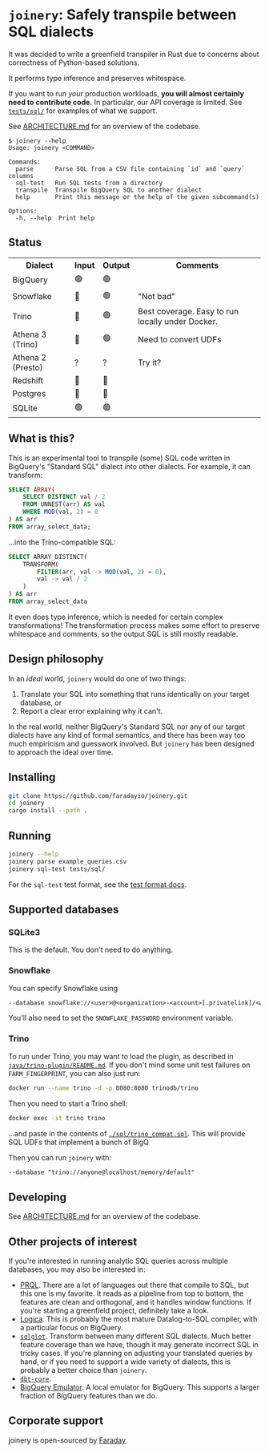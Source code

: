 # `joinery`: Safely transpile between SQL dialects

It was decided to write a greenfield transpiler in Rust due to concerns about correctness of Python-based solutions.

It performs type inference and preserves whitespace.

If you want to run _your_ production workloads, **you will almost certainly need to contribute code.** In particular, our API coverage is limited. See [`tests/sql/`](./tests/sql/) for examples of what we support.

See [ARCHITECTURE.md](./ARCHITECTURE.md) for an overview of the codebase.

```
$ joinery --help
Usage: joinery <COMMAND>

Commands:
  parse      Parse SQL from a CSV file containing `id` and `query` columns
  sql-test   Run SQL tests from a directory
  transpile  Transpile BigQuery SQL to another dialect
  help       Print this message or the help of the given subcommand(s)

Options:
  -h, --help  Print help
```

## Status

<table>
    <tr>
        <th>Dialect</th>
        <th>Input</th>
        <th>Output</th>
        <th>Comments</th>
    </tr>
    <tr>
        <td>BigQuery</td>
        <td>🟢</td>
        <td>🟢</td>
        <td></td>
    </tr>
        <tr>
        <td>Snowflake</td>
        <td>🔴</td>
        <td>🟢</td>
        <td>"Not bad"</td>
    </tr>
    <tr>
        <td>Trino</td>
        <td>🔴</td>
        <td>🟢</td>
        <td>Best coverage. Easy to run locally under Docker.</td>
    </tr>
    <tr>
        <td>Athena 3 (Trino)</td>
        <td>🔴</td>
        <td>🟢</td>
        <td>Need to convert UDFs</td>
    </tr>
    <tr>
        <td>Athena 2 (Presto)</td>
        <td>?</td>
        <td>?</td>
        <td>Try it?</td>
    </tr>
    <tr>
        <td>Redshift</td>
        <td>🔴</td>
        <td>🔴</td>
        <td></td>
    </tr>
    <tr>
        <td>Postgres</td>
        <td>🔴</td>
        <td>🔴</td>
        <td></td>
    </tr>
    <tr>
        <td>SQLite</td>
        <td>🟢</td>
        <td>🟢</td>
        <td></td>
    </tr>
</table>


## What is this?

This is an experimental tool to transpile (some) SQL code written in BigQuery's "Standard SQL" dialect into other dialects. For example, it can transform:

```sql
SELECT ARRAY(
    SELECT DISTINCT val / 2
    FROM UNNEST(arr) AS val
    WHERE MOD(val, 2) = 0
) AS arr
FROM array_select_data;
```

...into the Trino-compatible SQL:

```sql
SELECT ARRAY_DISTINCT(
    TRANSFORM(
        FILTER(arr, val -> MOD(val, 2) = 0),
        val -> val / 2
    )
) AS arr
FROM array_select_data
```

It even does type inference, which is needed for certain complex transformations! The transformation process makes some effort to preserve whitespace and comments, so the output SQL is still mostly readable.

## Design philosophy

In an _ideal_ world, `joinery` would do one of two things:

1. Translate your SQL into something that runs identically on your target database, or
2. Report a clear error explaining why it can't.

In the real world, neither BigQuery's Standard SQL nor any of our target dialects have any kind of formal semantics, and there has been way too much empiricism and guesswork involved. But `joinery` has been designed to approach the ideal over time.

## Installing

```bash
git clone https://github.com/faradayio/joinery.git
cd joinery
cargo install --path .
```

## Running

```bash
joinery --help
joinery parse example_queries.csv
joinery sql-test tests/sql/
```

For the `sql-test` test format, see the [test format docs][tests].

[tests]: ./tests/sql/README.md

## Supported databases

### SQLite3

This is the default. You don't need to do anything.

### Snowflake

You can specify Snowflake using

```txt
--database snowflake://<user>@<organization>-<account>[.privatelink]/<warehouse>/<database>
```

You'll also need to set the `SNOWFLAKE_PASSWORD` environment variable.

### Trino

To run under Trino, you may want to load the plugin, as described in [`java/trino-plugin/README.md`](./java/trino-plugin/README.md). If you don't mind some unit test failures on `FARM_FINGERPRINT`, you can also just run:

```bash
docker run --name trino -d -p 8080:8080 trinodb/trino
```

Then you need to start a Trino shell:

```bash
docker exec -it trino trino
```

...and paste in the contents of [`./sql/trino_compat.sql`](./sql/trino_compat.sql). This will provide SQL UDFs that implement a bunch of BigQ

Then you can run `joinery` with:

```txt
--database "trino://anyone@localhost/memory/default"
```

## Developing

See [ARCHITECTURE.md](./ARCHITECTURE.md) for an overview of the codebase.


## Other projects of interest

If you're interested in running analytic SQL queries across multiple databases, you may also be interested in:

- [PRQL](https://prql-lang.org/). There are a lot of languages out there that compile to SQL, but this one is my favorite. It reads as a pipeline from top to bottom, the features are clean and orthogonal, and it handles window functions. If you're starting a greenfield project, definitely take a look.
- [Logica](https://logica.dev/). This is probably the most mature Datalog-to-SQL compiler, with a particular focus on BigQuery.
- [`sqlglot`](https://github.com/tobymao/sqlglot). Transform between many different SQL dialects. Much better feature coverage than we have, though it may generate incorrect SQL in tricky cases. If you're planning on adjusting your translated queries by hand, or if you need to support a wide variety of dialects, this is probably a better choice than `joinery`.
- [`dbt-core`](https://github.com/dbt-labs/dbt-core).
- [BigQuery Emulator](https://github.com/goccy/bigquery-emulator). A local emulator for BigQuery. This supports a larger fraction of BigQuery features than we do.

## Corporate support

joinery is open-sourced by [Faraday](https://faraday.ai)
